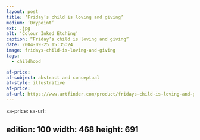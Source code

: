 ```yaml
---
layout: post
title: ‘Friday’s child is loving and giving’
medium: ‘Drypoint’
ext: .jpg
alt: ‘Colour Inked Etching’
caption: “Friday’s child is loving and giving”
date: 2004-09-25 15:35:24
image: fridays-child-is-loving-and-giving
tags:
  - childhood

af-price:
af-subject: abstract and conceptual
af-style: illustrative
af-price:
af-url: https://www.artfinder.com/product/fridays-child-is-loving-and-giving/
---
```



sa-price:
sa-url:

edition: 100
width: 468
height: 691
---

